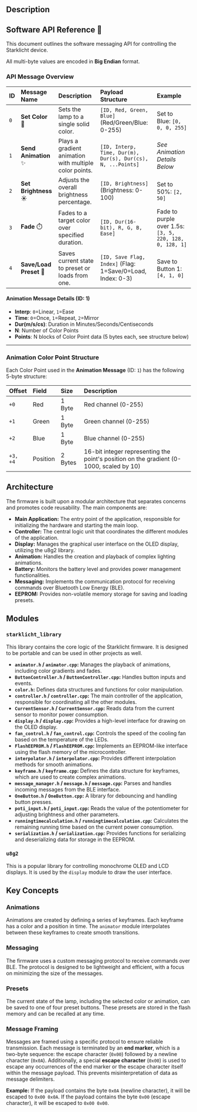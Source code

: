 ## Description

## Software API Reference 📡

This document outlines the software messaging API for controlling the Starklicht device.

All multi-byte values are encoded in **Big Endian** format.

### API Message Overview

| ID | Message Name | Description | Payload Structure | Example |
|:---|:---|:---|:---|:---|
| `0` | **Set Color** 🎨 | Sets the lamp to a single solid color. | `[ID, Red, Green, Blue]` (Red/Green/Blue: 0-255) | Set to Blue: `[0, 0, 0, 255]` |
| `1` | **Send Animation** ✨ | Plays a gradient animation with multiple color points. | `[ID, Interp, Time, Dur(m), Dur(s), Dur(cs), N, ...Points]` | *See Animation Details Below* |
| `2` | **Set Brightness** ☀️ | Adjusts the overall brightness percentage. | `[ID, Brightness]` (Brightness: 0-100) | Set to 50%: `[2, 50]` |
| `3` | **Fade** ⏱️ | Fades to a target color over specified duration. | `[ID, Dur(16-bit), R, G, B, Ease]` | Fade to purple over 1.5s: `[3, 5, 220, 128, 0, 128, 1]` |
| `4` | **Save/Load Preset** 💾 | Saves current state to preset or loads from one. | `[ID, Save Flag, Index]` (Flag: 1=Save/0=Load, Index: 0-3) | Save to Button 1: `[4, 1, 0]` |

#### Animation Message Details (ID: 1)
- **Interp**: `0`=Linear, `1`=Ease  
- **Time**: `0`=Once, `1`=Repeat, `2`=Mirror  
- **Dur(m/s/cs)**: Duration in Minutes/Seconds/Centiseconds  
- **N**: Number of Color Points  
- **Points**: N blocks of Color Point data (5 bytes each, see structure below)

---

### Animation Color Point Structure

Each Color Point used in the **Animation Message** (ID: `1`) has the following 5-byte structure:

| Offset | Field | Size | Description |
|:---|:---|:---|:---|
| `+0` | Red | 1 Byte | Red channel (0-255) |
| `+1` | Green | 1 Byte | Green channel (0-255) |
| `+2` | Blue | 1 Byte | Blue channel (0-255) |
| `+3, +4` | Position | 2 Bytes | 16-bit integer representing the point's position on the gradient (0-1000, scaled by 10) |

## Architecture

The firmware is built upon a modular architecture that separates concerns and promotes code reusability. The main components are:

*   **Main Application:** The entry point of the application, responsible for initializing the hardware and starting the main loop.
*   **Controller:** The central logic unit that coordinates the different modules of the application.
*   **Display:** Manages the graphical user interface on the OLED display, utilizing the u8g2 library.
*   **Animation:** Handles the creation and playback of complex lighting animations.
*   **Battery:** Monitors the battery level and provides power management functionalities.
*   **Messaging:** Implements the communication protocol for receiving commands over Bluetooth Low Energy (BLE).
*   **EEPROM:** Provides non-volatile memory storage for saving and loading presets.

## Modules

### `starklicht_library`

This library contains the core logic of the Starklicht firmware. It is designed to be portable and can be used in other projects as well.

*   **`animator.h` / `animator.cpp`:** Manages the playback of animations, including color gradients and fades.
*   **`ButtonController.h` / `ButtonController.cpp`:** Handles button inputs and events.
*   **`color.h`:** Defines data structures and functions for color manipulation.
*   **`controller.h` / `controller.cpp`:** The main controller of the application, responsible for coordinating all the other modules.
*   **`CurrentSensor.h` / `CurrentSensor.cpp`:** Reads data from the current sensor to monitor power consumption.
*   **`display.h` / `display.cpp`:** Provides a high-level interface for drawing on the OLED display.
*   **`fan_control.h` / `fan_control.cpp`:** Controls the speed of the cooling fan based on the temperature of the LEDs.
*   **`FlashEEPROM.h` / `FlashEEPROM.cpp`:** Implements an EEPROM-like interface using the flash memory of the microcontroller.
*   **`interpolator.h` / `interpolator.cpp`:** Provides different interpolation methods for smooth animations.
*   **`keyframe.h` / `keyframe.cpp`:** Defines the data structure for keyframes, which are used to create complex animations.
*   **`message_manager.h` / `message.h` / `message.cpp`:** Parses and handles incoming messages from the BLE interface.
*   **`OneButton.h` / `OneButton.cpp`:** A library for debouncing and handling button presses.
*   **`poti_input.h` / `poti_input.cpp`:** Reads the value of the potentiometer for adjusting brightness and other parameters.
*   **`runningtimecalculation.h` / `runningtimecalculation.cpp`:** Calculates the remaining running time based on the current power consumption.
*   **`serialization.h` / `serialization.cpp`:** Provides functions for serializing and deserializing data for storage in the EEPROM.

### `u8g2`

This is a popular library for controlling monochrome OLED and LCD displays. It is used by the `display` module to draw the user interface.

## Key Concepts

### Animations

Animations are created by defining a series of keyframes. Each keyframe has a color and a position in time. The `animator` module interpolates between these keyframes to create smooth transitions.

### Messaging

The firmware uses a custom messaging protocol to receive commands over BLE. The protocol is designed to be lightweight and efficient, with a focus on minimizing the size of the messages.

### Presets

The current state of the lamp, including the selected color or animation, can be saved to one of four preset buttons. These presets are stored in the flash memory and can be recalled at any time.

### Message Framing

Messages are framed using a specific protocol to ensure reliable transmission. Each message is terminated by an **end marker**, which is a two-byte sequence: the escape character (`0x00`) followed by a newline character (`0x0A`). Additionally, a special **escape character** (`0x00`) is used to escape any occurrences of the end marker or the escape character itself within the message payload. This prevents misinterpretation of data as message delimiters.

**Example:**
If the payload contains the byte `0x0A` (newline character), it will be escaped to `0x00 0x0A`.
If the payload contains the byte `0x00` (escape character), it will be escaped to `0x00 0x00`.

